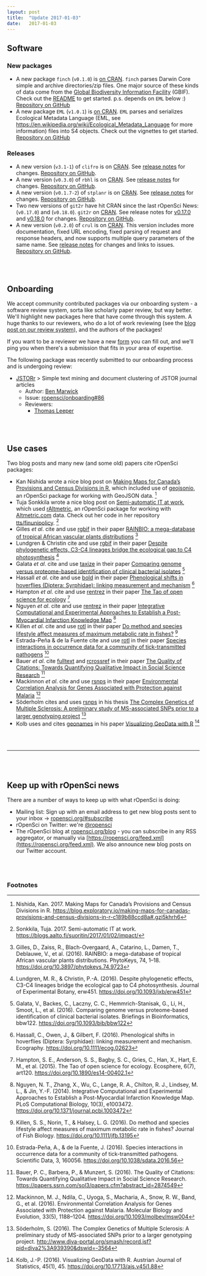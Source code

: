 ```yaml
---
layout: post
title:  "Update 2017-01-03"
date:   2017-01-03
---
```


## Software

### New packages

* A new package `finch` (`v0.1.0`) is [on CRAN](https://cran.rstudio.com/web/packages/finch). `finch` parses Darwin Core simple and archive directories/zip files. One major source of these kinds of data come from the [Global Biodiversity Information Facility](http://www.gbif.org/) (GBIF). Check out the [README](https://github.com/ropensci/finch#finch) to get started. p.s. depends on `EML` below :) [Repository on GitHub][finch]
* A new package `EML` (`v1.0.1`) is [on CRAN](https://cran.rstudio.com/web/packages/EML). `EML` parses and serializes Ecological Metadata Language (EML, see <https://en.wikipedia.org/wiki/Ecological_Metadata_Language> for more information) files into S4 objects. Check out the vignettes to get started. [Repository on GitHub][EML]

### Releases

* A new version (`v3.1-1`) of `clifro` is on [CRAN](https://cran.rstudio.com/web/packages/clifro). See [release notes](https://github.com/ropensci/clifro/releases/tag/v3.1-1) for changes. [Repository on GitHub][clifro].
* A new version (`v0.3.0`) of `rbhl` is on [CRAN](https://cran.rstudio.com/web/packages/clifro). See [release notes](https://github.com/ropensci/rbhl/releases/tag/v0.3.0) for changes. [Repository on GitHub][rbhl].
* A new version (`v0.1.7-2`) of `stplanr` is on [CRAN](https://cran.rstudio.com/web/packages/stplanr). See [release notes](https://github.com/ropensci/stplanr/releases/tag/0.1.7) for changes. [Repository on GitHub][stplanr].
* Two new versions of `git2r` have hit CRAN since the last rOpenSci News: (`v0.17.0`) and (`v0.18.0`). `git2r` on [CRAN](https://cran.rstudio.com/web/packages/git2r). See release notes for [v0.17.0](https://github.com/ropensci/git2r/releases/tag/v0.17.0) and [v0.18.0](https://github.com/ropensci/git2r/releases/tag/v0.18.0) for changes. [Repository on GitHub][git2r].
* A new version (`v0.2.0`) of `crul` is on [CRAN](https://cran.rstudio.com/web/packages/crul). This version includes more documentation, fixed URL encoding, fixed parsing of request and response headers, and now supports multiple query parameters of the same name. See [release notes](https://github.com/ropensci/crul/releases/tag/v0.2.0) for changes and links to issues. [Repository on GitHub][crul].

<br><br>

## Onboarding

We accept community contributed packages via our onboarding system - a software review system, sorta like scholarly paper review, but way better. We'll highlight new packages here that have come through this system. A huge thanks to our reviewers, who do a lot of work reviewing (see the [blog post on our review system](https://ropensci.org/blog/2016/03/28/software-review)),
and the authors of the packages!

If you want to be a reviewer we have a new [form](https://ropensci.org/onboarding/) you can fill out, and we'll ping you when there's a submission that fits in your area of expertise.

The following package was recently submitted to our onboarding process and is undergoing review:

* [JSTORr][] > Simple text mining and document clustering of JSTOR journal articles
    * Author: [Ben Marwick](https://github.com/benmarwick)
    * Issue: [ropensci/onboarding#86](https://github.com/ropensci/onboarding/issues/86)
    * Reviewers:
        * [Thomas Leeper](https://github.com/leeper)

<br><br>

## Use cases

Two blog posts and many new (and some old) papers cite rOpenSci packages:

* Kan Nishida wrote a nice blog post on [Making Maps for Canada’s Provisions and Census Divisions in R](https://blog.exploratory.io/making-maps-for-canadas-provisions-and-census-divisions-in-r-c189b88ccd8a#.gzi5khrh6), which included use of [geojsonio][geojsonio], an rOpenSci package for working with GeoJSON data. [^1]
* Tuja Sonkkila wrote a nice blog post on [Semi-automatic IT at work](https://blogs.aalto.fi/suoritin/2017/01/02/impact/), which used [rAltmetric][rAltmetric], an rOpenSci package for working with [Altmetric.com](https://altmetric.com/) data. Check out her code in her repository [tts/finunipolicy](https://github.com/tts/finunipolicy). [^2] 
* Gilles _et al_. cite and use [rgbif][rgbif] in their paper [RAINBIO: a mega-database of tropical African vascular plants distributions](https://doi.org/10.3897/phytokeys.74.9723) [^3]
* Lundgren & Christin cite and use [rgbif][rgbif] in their paper [Despite phylogenetic effects, C3-C4 lineages bridge the ecological gap to C4 photosynthesis](https://doi.org/10.1093/jxb/erw451) [^4]
* Galata _et al_. cite and use [taxize][taxize] in their paper [Comparing genome versus proteome-based identification of clinical bacterial isolates](https://doi.org/10.1093/bib/bbw122) [^5]
* Hassall _et al_. cite and use [bold][bold] in their paper [Phenological shifts in hoverflies (Diptera: Syrphidae): linking measurement and mechanism](https://doi.org/10.1111/ecog.02623) [^6]
* Hampton _et al_. cite and use [rentrez][rentrez] in their paper [The Tao of open science for ecology](https://doi.org/10.1890/es14-00402.1) [^7]
* Nguyen _et al_. cite and use [rentrez][rentrez] in their paper [Integrative Computational and Experimental Approaches to Establish a Post-Myocardial Infarction Knowledge Map](https://doi.org/10.1371/journal.pcbi.1003472) [^8]
* Killen _et al_. cite and use [rotl][rotl] in their paper [Do method and species lifestyle affect measures of maximum metabolic rate in fishes?](https://doi.org/10.1111/jfb.13195) [^9]
* Estrada-Peña & de la Fuente cite and use [rotl][rotl] in their paper [Species interactions in occurrence data for a community of tick-transmitted pathogens](https://doi.org/10.1038/sdata.2016.56) [^10]
* Bauer _et al_. cite [fulltext][fulltext] and [rcrossref][rcrossref] in their paper [The Quality of Citations: Towards Quantifying Qualitative Impact in Social Science Research](https://papers.ssrn.com/sol3/papers.cfm?abstract_id=2874549) [^11]
* Mackinnon _et al_. cite and use [rsnps][rsnps] in their paper [Environmental Correlation Analysis for Genes Associated with Protection against Malaria](https://doi.org/10.1093/molbev/msw004) [^12]
* Söderholm cites and uses [rsnps][rsnps] in his thesis [The Complex Genetics of Multiple Sclerosis: A preliminary study of MS-associated SNPs prior to a larger genotyping project](http://www.diva-portal.org/smash/record.jsf?pid=diva2%3A939390&dswid=-3564) [^13]
* Kolb uses and cites [geonames][geonames] in his paper [Visualizing GeoData with R](https://doi.org/10.17713/ajs.v45i1.88) [^14]

<br><br>

-----------------------------

<br><br>

## Keep up with rOpenSci news

There are a number of ways to keep up with what rOpenSci is doing:

* Mailing list: Sign up with an email address to get new blog posts sent to your inbox -> [ropensci.org/#subscribe](https://ropensci.org/#subscribe)
* rOpenSci on Twitter: we're [@ropensci](https://twitter.com/ropensci)
* The rOpenSci blog at [ropensci.org/blog](https://ropensci.org/blog) - you can subscribe in any RSS aggregator, or manually via [https://ropensci.org/feed.xml](https://ropensci.org/feed.xml). We also announce new blog posts on our Twitter account.

[geojsonio]: https://github.com/ropensci/geojsonio
[finch]: https://github.com/ropensci/finch
[EML]: https://github.com/ropensci/EML
[clifro]: https://github.com/ropensci/clifro
[rbhl]: https://github.com/ropensci/rbhl
[stplanr]: https://github.com/ropensci/stplanr
[git2r]: https://github.com/ropensci/git2r
[crul]: https://github.com/ropensci/crul
[rAltmetric]: https://github.com/ropensci/rAltmetric
[rgbif]: https://github.com/ropensci/rgbif 
[taxize]: https://github.com/ropensci/taxize 
[bold]: https://github.com/ropensci/bold 
[rentrez]: https://github.com/ropensci/rentrez 
[rotl]: https://github.com/ropensci/rotl
[fulltext]: https://github.com/ropensci/fulltext
[rcrossref]: https://github.com/ropensci/rcrossref
[rsnps]: https://github.com/ropensci/rsnps
[geonames]: https://github.com/ropensci/geonames
[JSTORr]: https://github.com/benmarwick/JSTORr

<br><br>

### Footnotes

[^1]: Nishida, Kan. 2017. Making Maps for Canada’s Provisions and Census Divisions in R. <https://blog.exploratory.io/making-maps-for-canadas-provisions-and-census-divisions-in-r-c189b88ccd8a#.gzi5khrh6>
[^2]: Sonkkila, Tuja. 2017. Semi-automatic IT at work. <https://blogs.aalto.fi/suoritin/2017/01/02/impact/>
[^3]: Gilles, D., Zaiss, R., Blach-Overgaard, A., Catarino, L., Damen, T., Deblauwe, V., et al. (2016). RAINBIO: a mega-database of tropical African vascular plants distributions. PhytoKeys, 74, 1–18. <https://doi.org/10.3897/phytokeys.74.9723>
[^4]: Lundgren, M. R., & Christin, P.-A. (2016). Despite phylogenetic effects, C3-C4 lineages bridge the ecological gap to C4 photosynthesis. Journal of Experimental Botany, erw451. <https://doi.org/10.1093/jxb/erw451>
[^5]: Galata, V., Backes, C., Laczny, C. C., Hemmrich-Stanisak, G., Li, H., Smoot, L., et al. (2016). Comparing genome versus proteome-based identification of clinical bacterial isolates. Briefings in Bioinformatics, bbw122. <https://doi.org/10.1093/bib/bbw122>
[^6]: Hassall, C., Owen, J., & Gilbert, F. (2016). Phenological shifts in hoverflies (Diptera: Syrphidae): linking measurement and mechanism. Ecography. <https://doi.org/10.1111/ecog.02623>
[^7]: Hampton, S. E., Anderson, S. S., Bagby, S. C., Gries, C., Han, X., Hart, E. M., et al. (2015). The Tao of open science for ecology. Ecosphere, 6(7), art120. <https://doi.org/10.1890/es14-00402.1>
[^8]: Nguyen, N. T., Zhang, X., Wu, C., Lange, R. A., Chilton, R. J., Lindsey, M. L., & Jin, Y.-F. (2014). Integrative Computational and Experimental Approaches to Establish a Post-Myocardial Infarction Knowledge Map. PLoS Computational Biology, 10(3), e1003472. <https://doi.org/10.1371/journal.pcbi.1003472>
[^9]: Killen, S. S., Norin, T., & Halsey, L. G. (2016). Do method and species lifestyle affect measures of maximum metabolic rate in fishes? Journal of Fish Biology. <https://doi.org/10.1111/jfb.13195>
[^10]: Estrada-Peña, A., & de la Fuente, J. (2016). Species interactions in occurrence data for a community of tick-transmitted pathogens. Scientific Data, 3, 160056. <https://doi.org/10.1038/sdata.2016.56>
[^11]: Bauer, P. C., Barbera, P., & Munzert, S. (2016). The Quality of Citations: Towards Quantifying Qualitative Impact in Social Science Research. <https://papers.ssrn.com/sol3/papers.cfm?abstract_id=2874549>
[^12]: Mackinnon, M. J., Ndila, C., Uyoga, S., Macharia, A., Snow, R. W., Band, G., et al. (2016). Environmental Correlation Analysis for Genes Associated with Protection against Malaria. Molecular Biology and Evolution, 33(5), 1188–1204. <https://doi.org/10.1093/molbev/msw004>
[^13]: Söderholm, S. (2016). The Complex Genetics of Multiple Sclerosis: A preliminary study of MS-associated SNPs prior to a larger genotyping project. <http://www.diva-portal.org/smash/record.jsf?pid=diva2%3A939390&dswid=-3564>
[^14]: Kolb, J.-P. (2016). Visualizing GeoData with R. Austrian Journal of Statistics, 45(1), 45. <https://doi.org/10.17713/ajs.v45i1.88>
